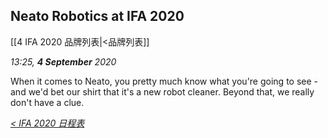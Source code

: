 ## Neato Robotics at IFA 2020
[[4 IFA 2020 品牌列表|<品牌列表]]

_13:25, **4 September** 2020_

When it comes to Neato, you pretty much know what you're going to see - and we'd bet our shirt that it's a new robot cleaner. Beyond that, we really don't have a clue. 

_[< IFA 2020 日程表](https://github.com/Jeremiah-Y/IFA2020/blob/master/IFA%202020%20%E6%8A%A5%E9%81%93%E8%AE%A1%E5%88%92/3%20IFA%202020%20%E6%97%A5%E7%A8%8B%E8%A1%A8.md#4-sept)_
